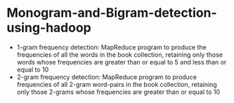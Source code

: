 # Monogram-and-Bigram-detection-using-hadoop
-  1-gram frequency detection: MapReduce program to produce the frequencies of all the words in the book collection, retaining only those words whose frequencies are greater than or equal to 5 and less than or equal to 10
-  2-gram frequency detection: MapReduce program to produce frequencies of all 2-gram word-pairs in the book collection, retaining only those 2-grams whose frequencies are greater than or equal to 10

